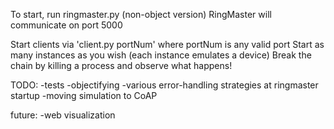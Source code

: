 To start, run ringmaster.py (non-object version)
    RingMaster will communicate on port 5000

Start clients via 'client.py portNum' where portNum is any valid port
Start as many instances as you wish (each instance emulates a device)
Break the chain by killing a process and observe what happens!

TODO:
-tests
-objectifying
-various error-handling strategies at ringmaster startup
-moving simulation to CoAP

future:
-web visualization
 
